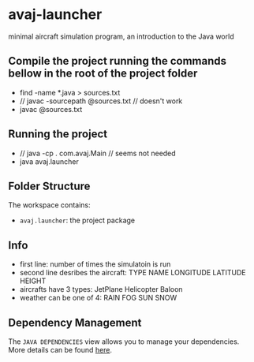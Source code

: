 # avaj-launcher
minimal aircraft simulation program, an introduction to the Java world

## Compile the project running the commands bellow in the root of the project folder

- find -name *.java > sources.txt
- // javac -sourcepath @sources.txt // doesn't work
- javac @sources.txt

## Running the project

- // java -cp . com.avaj.Main // seems not needed
- java avaj.launcher

## Folder Structure

The workspace contains:

- `avaj.launcher`: the project package

## Info

- first line: number of times the simulatoin is run
- second line desribes the aircraft: TYPE NAME LONGITUDE LATITUDE HEIGHT
- aircrafts have 3 types: JetPlane Helicopter Baloon
- weather can be one of 4: RAIN FOG SUN SNOW

## Dependency Management

The `JAVA DEPENDENCIES` view allows you to manage your dependencies. More details can be found [here](https://github.com/microsoft/vscode-java-pack/blob/master/release-notes/v0.9.0.md#work-with-jar-files-directly).
